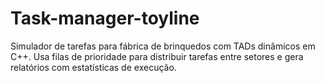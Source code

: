 # Task-manager-toyline
Simulador de tarefas para fábrica de brinquedos com TADs dinâmicos em C++. Usa filas de prioridade para distribuir tarefas entre setores e gera relatórios com estatísticas de execução.
